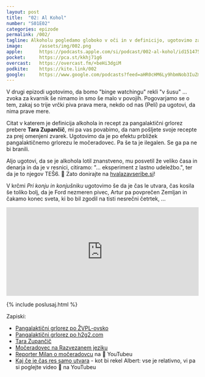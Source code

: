 ```yaml
---
layout: post
title:  "02: Al Kohol"
number: "S01E02"
categories: epizode
permalink: /002/
tagline: Alkoholu pogledamo globoko v oči in v definicijo, ugotovimo zakaj so trije vrčki piva prava mera in čakamo konec sveta, ki se je zgodil na tisti nesrečni četrtek. Citat prebere Tara Zupančič.
image:		/assets/img/002.png
apple:		https://podcasts.apple.com/si/podcast/002-al-kohol/id1514750013?i=1000477131600
pocket:		https://pca.st/kkhj71g6
overcast:	https://overcast.fm/+beHi3dgiM
podkite:	https://kite.link/002
google:		https://www.google.com/podcasts?feed=aHR0cHM6Ly9hbmNob3IuZm0vcy8yMmI1YTUwMC9wb2RjYXN0L3Jzcw%3D%3D&episode=OTU5MzQzYzEtNjViNC00ZTBmLThjNzUtMTg2NGQ0NTI2NDA5
---
```


V drugi epizodi ugotovimo, da bomo "binge watchingu" rekli "v šusu" ... zvoka za kvarnik še nimamo in smo še malo v povojih. Pogovarjamo se o tem, zakaj so trije vrčki piva prava mera, nekdo od nas (Peli) pa ugotovi, da nima prave mere. 

Citat v katerem je definicija alkohola in recept za pangalaktični grlorez prebere **Tara Zupančič**, mi pa vas povabimo, da nam pošljete svoje recepte za prej omenjeni zvarek. Ugotovimo da je po efektu prbližek pangalaktičnemo grlorezu le močeradovec. Pa še ta je ilegalen. Se ga pa ne bi branili. 

Aljo ugotovi, da se je alkohola lotil znanstveno, mu posvetil že veliko časa in denarja in da je v resnici, citiramo: "... eksperiment z lastno udeležbo.", ter da je to njegov TEŠ6. 🍻 Zato donirajte na [hvalazavseribe.si](https://hvalazavseribe.si/)! 

V krčmi _Pri konju in konjušniku_ ugotovimo še da je čas le utvara, čas kosila še toliko bolj, da je Ford nezmeren pivec, Artur pa povprečen Zemljan in čakamo konec sveta, ki bo bil zgodil na tisti nesrečni četrtek, ...

<iframe src="https://open.spotify.com/embed-podcast/episode/6oW4u7cneO7NfwAv94EDH7" width="100%" height="232" frameborder="0" allowtransparency="true" allow="encrypted-media"></iframe>

{% include poslusaj.html %}

Zapiski:
- [Pangalaktični grlorez po ŽVPL-ovsko](http://www.zvpl.com/42/clanki/dan-brisace/)
- [Pangalaktični grlorez po h2g2.com](https://h2g2.com/entry/A518762)
- [Tara Zupančič](https://www.instagram.com/varishana) 
- [Močeradovec na Razvezanem jeziku](https://razvezanijezik.org/?page=mo%C4%8Deradovec)
- [Reporter Milan o močeradovcu](https://www.youtube.com/watch?v=shCrpZWyPcA) na 📼 YouTubeu
- [Kaj če je čas res samo utvara](https://www.youtube.com/watch?v=ME3sjezuckE) - kot bi rekel Albert: vse je relativno, vi pa si poglejte video 📼 na YouTubeu